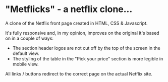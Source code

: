 # "Metflicks" - a netflix clone...
A clone of the Netflix front page created in HTML, CSS & Javascript.

It's fully responsive and, in my opinion, improves on the original it's based on in a couple of ways:

- The section header logos are not cut off by the top of the screen in the default view.
- The styling of the table in the "Pick your price" section is more legible in mobile view.

All links / buttons redirect to the correct page on the actual Netflix site.
